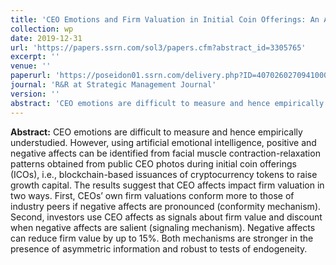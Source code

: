 ```yaml
---
title: 'CEO Emotions and Firm Valuation in Initial Coin Offerings: An Artificial Emotional Intelligence Approach'
collection: wp
date: 2019-12-31
url: 'https://papers.ssrn.com/sol3/papers.cfm?abstract_id=3305765'
excerpt: ''
venue: ''
paperurl: 'https://poseidon01.ssrn.com/delivery.php?ID=407026027094100098093096028122001109116084085079093023074100113105026103117066065010048042116060045034000102116117000101085019000017091018092098094077074097069018026014048001102115085123100102087122068078029103074117125002017073067109122026091077074001&EXT=pdf'
journal: 'R&R at Strategic Management Journal'
version: ''
abstract: 'CEO emotions are difficult to measure and hence empirically understudied. However, using artificial emotional intelligence, positive and negative affects can be identified from facial muscle contraction-relaxation patterns obtained from public CEO photos during initial coin offerings (ICOs), i.e., blockchain-based issuances of cryptocurrency tokens to raise growth capital. The results suggest that CEO affects impact firm valuation in two ways. First, CEOs’ own firm valuations conform more to those of industry peers if negative affects are pronounced (conformity mechanism). Second, investors use CEO affects as signals about firm value and discount when negative affects are salient (signaling mechanism). Negative affects can reduce firm value by up to 15%. Both mechanisms are stronger in the presence of asymmetric information and robust to tests of endogeneity.'
---
```


<strong>Abstract:</strong> CEO emotions are difficult to measure and hence empirically understudied. However, using artificial emotional intelligence, positive and negative affects can be identified from facial muscle contraction-relaxation patterns obtained from public CEO photos during initial coin offerings (ICOs), i.e., blockchain-based issuances of cryptocurrency tokens to raise growth capital. The results suggest that CEO affects impact firm valuation in two ways. First, CEOs’ own firm valuations conform more to those of industry peers if negative affects are pronounced (conformity mechanism). Second, investors use CEO affects as signals about firm value and discount when negative affects are salient (signaling mechanism). Negative affects can reduce firm value by up to 15%. Both mechanisms are stronger in the presence of asymmetric information and robust to tests of endogeneity.
